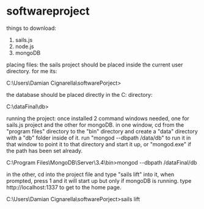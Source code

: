 # softwareproject

things to download:
1. sails.js
2. node.js
3. mongoDB

placing files:
the sails project should be placed inside the current user directory. for me its: 

C:\Users\Damian Cignarella\softwarePorject>

the database should be placed directly in the C: directory: 

C:\dataFinal\db>

running the project:
once installed 2 command windows needed, one for sails.js project and the other for mongoDB.
in one window, cd from the "program files" directory to the "bin" directory and create a "data" directory with a "db" folder inside of it. run "mongod --dbpath /data/db" to run it in that window to point it to that directory and start it up, or "mongod.exe" if the path has been set already.

C:\Program Files\MongoDB\Server\3.4\bin>mongod --dbpath /dataFinal/db

in the other, cd into the project file and type "sails lift" into it, when prompted, press 1 and it will start up but only if mongoDB is running. type http://localhost:1337 to get to the home page.

C:\Users\Damian Cignarella\softwarePorject>sails lift

